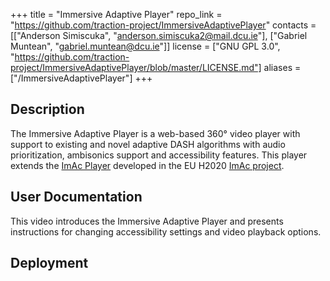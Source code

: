 +++
title = "Immersive Adaptive Player"
repo_link = "https://github.com/traction-project/ImmersiveAdaptivePlayer"
contacts = [["Anderson Simiscuka", "anderson.simiscuka2@mail.dcu.ie"], ["Gabriel Muntean", "gabriel.muntean@dcu.ie"]]
license = ["GNU GPL 3.0", "https://github.com/traction-project/ImmersiveAdaptivePlayer/blob/master/LICENSE.md"]
aliases = ["/ImmersiveAdaptivePlayer"]
+++

## Description

The Immersive Adaptive Player is a web-based 360° video player with support to existing and novel adaptive DASH algorithms with audio prioritization, ambisonics support and accessibility features. This player extends the [ImAc Player](https://github.com/Fundacio-i2CAT/ImAc) developed in the EU H2020 [ImAc project](https://cordis.europa.eu/project/id/761974).

## User Documentation

This video introduces the Immersive Adaptive Player and presents instructions for changing accessibility settings and video playback options.

## Deployment
